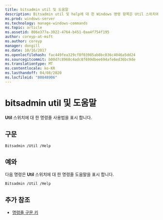 ```yaml
---
title: bitsadmin util 및 도움말
description: Bitsadmin util 및 help에 대 한 Windows 명령 항목은 Util 스위치에 대 한 명령줄 사용법을 표시 합니다.
ms.prod: windows-server
ms.technology: manage-windows-commands
ms.topic: article
ms.assetid: 806e377a-3022-4764-b451-0aa4f754f195
author: coreyp-at-msft
ms.author: coreyp
manager: dongill
ms.date: 10/16/2017
ms.openlocfilehash: fac449fea329cf8f03985ab8bc036c4046a5dd24
ms.sourcegitcommit: b00d7c8968c4adc8f699dbee694afe6ed36bc9de
ms.translationtype: MT
ms.contentlocale: ko-KR
ms.lasthandoff: 04/08/2020
ms.locfileid: "80848906"
---
```

# <a name="bitsadmin-util-and-help"></a>bitsadmin util 및 도움말

**Util** 스위치에 대 한 명령줄 사용법을 표시 합니다.

## <a name="syntax"></a>구문

```
Bitsadmin /Util /Help 
```

## <a name="examples"></a><a name=BKMK_examples></a>예와

다음 명령은 **Util** 스위치에 대 한 명령줄 도움말을 표시 합니다.
```
Bitsadmin /Util /Help
```

## <a name="additional-references"></a>추가 참조

- [명령줄 구문 키](command-line-syntax-key.md)